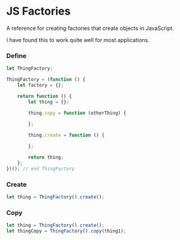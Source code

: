 # JS Factories 

A reference for creating factories that create objects in JavaScript.

I have found this to work quite well for most applications.


### Define

```js
let ThingFactory;

ThingFactory = (function () {
    let factory = {};

    return function () {
        let thing = {};

        thing.copy = function (otherThing) {
            
        };

        thing.create = function () {

        };

        return thing;
    };
})(); // end ThingFactory
```

### Create

```js
let thing = ThingFactory().create();
``` 

### Copy

```js
let thing = ThingFactory().create();
let thingCopy = ThingFactory().copy(thing1);
``` 